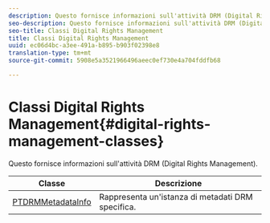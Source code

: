 ```yaml
---
description: Questo fornisce informazioni sull'attività DRM (Digital Rights Management).
seo-description: Questo fornisce informazioni sull'attività DRM (Digital Rights Management).
seo-title: Classi Digital Rights Management
title: Classi Digital Rights Management
uuid: ec06d4bc-a3ee-491a-b895-b903f02398e8
translation-type: tm+mt
source-git-commit: 5908e5a3521966496aeec0ef730e4a704fddfb68

---
```



# Classi Digital Rights Management{#digital-rights-management-classes}

Questo fornisce informazioni sull&#39;attività DRM (Digital Rights Management).

| **Classe** | **Descrizione** |
|---|---|
| [PTDRMMetadataInfo](https://help.adobe.com/en_US/primetime/api/psdk/appledoc/Classes/PTDRMMetadataInfo.html) | Rappresenta un&#39;istanza di metadati DRM specifica. |